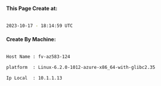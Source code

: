 
   
#### This Page Create at:

```bash

2023-10-17 - 18:14:59 UTC

```

#### Create By Machine:

```bash

Host Name : fv-az583-124

platform  : Linux-6.2.0-1012-azure-x86_64-with-glibc2.35

Ip Local  : 10.1.1.13

```

